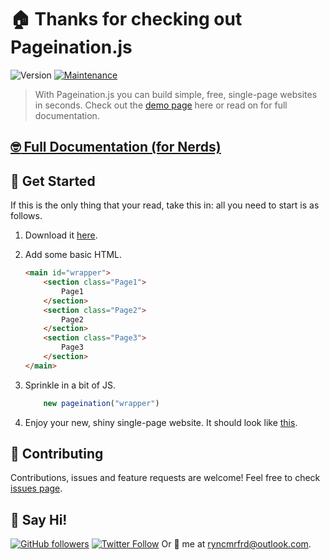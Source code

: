 # :house: Thanks for checking out Pageination.js
![Version](https://img.shields.io/badge/version-2.0.0-blue.svg?cacheSeconds=2592000)
[![Maintenance](https://img.shields.io/badge/Maintained%3F-Yes-green.svg)](https://github.com/ryncmrfrd/pageination//graphs/commit-activity)

> With Pageination.js you can build simple, free, single-page websites in seconds. Check out the [demo page](https://pagination.ryncmrfrd.com) here or read on for full documentation.

## [:nerd_face: Full Documentation (for Nerds)](https://github.com/ryncmrfrd/pageination/blob/master/documentation.md)

## :rocket: Get Started

If this is the only thing that your read, take this in: all you need to start is as follows.
    
1) Download it [here](https://github.com/ryncmrfrd/pageination#download).
    
2) Add some basic HTML.
    ```html
    <main id="wrapper">
        <section class="Page1">
            Page1
        </section>
        <section class="Page2">
            Page2
        </section>
        <section class="Page3">
            Page3
        </section>
    </main>
    ```
    
3) Sprinkle in a bit of JS.
    ```js
        new pageination("wrapper")
    ```

4) Enjoy your new, shiny single-page website. It should look like [this](https://pageination.ryncmrfrd.com).

## :handshake: Contributing

Contributions, issues and feature requests are welcome!
Feel free to check [issues page](https://github.com/ryncmrfrd/pageination/issues).

## :wave: Say Hi!

[![GitHub followers](https://img.shields.io/github/followers/ryncmrfrd?label=Follow&style=social)](https://github.com/ryncmrfrd)
[![Twitter Follow](https://img.shields.io/twitter/follow/ryncmrfrd?label=Follow&style=social)](https://twitter.com/ryncmrfrd)
Or :email: me at [ryncmrfrd@outlook.com](mailto:ryncmrfrd@outlook.com).
